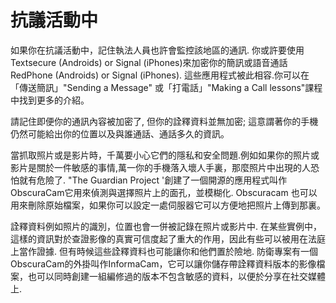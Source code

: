 [Title]: # (抗議中)
[Order]: # (4)

# 抗議活動中

如果你在抗議活動中，記住執法人員也許會監控該地區的通訊. 你或許要使用Textsecure (Androids) or Signal (iPhones)來加密你的簡訊或語音通話RedPhone (Androids) or Signal (iPhones). 這些應用程式被此相容.你可以在「傳送簡訊」"Sending a Message" 或「打電話」"Making a Call lessons"課程中找到更多的介紹。

請記住即便你的通訊內容被加密了, 但你的詮釋資料並無加密; 這意謂著你的手機仍然可能給出你的位置以及與誰通話、通話多久的資訊。

當抓取照片或是影片時，千萬要小心它們的隱私和安全問題.例如如果你的照片或影片是關於一件敏感的事情,萬一你的手機落入壞人手裏，那麼照片中出現的人恐怕就有危險了. "The Guardian Project '創建了一個開源的應用程式叫作ObscuraCam它用來偵測與選擇照片上的面孔，並模糊化. Obscuracam 也可以用來刪除原始檔案，如果你可以設定一處伺服器它可以方便地把照片上傳到那裏。

詮釋資料例如照片的識別，位置也會一併被記錄在照片或影片中. 在某些實例中，這樣的資訊對於查證影像的真實可信度起了重大的作用，因此有些可以被用在法庭上當作證據. 但有時候這些詮釋資料也可能讓你和他們置於險地. 防衛專案有一個ObscuraCam的外掛叫作InformaCam，它可以讓你儲存帶詮釋資料版本的影像檔案，也可以同時創建一組編修過的版本不包含敏感的資料，以便於分享在社交媒體上.</p>